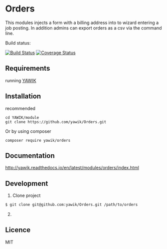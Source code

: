 Orders
======

This modules injects a form with a billing address into to wizard entering a job posting. In addition admins can export orders as a csv via the 
command line.

Build status:

[![Build Status](https://api.travis-ci.org/yawik/Orders.svg)](https://travis-ci.org/yawik/Orders)
[![Coverage Status](https://coveralls.io/repos/github/yawik/Orders/badge.svg?branch=develop)](https://coveralls.io/github/yawik/Orders?branch=develop)

Requirements
------------

running [YAWIK](https://github.com/cross-solution/YAWIK)


Installation
------------

recommended

```
cd YAWIK/module
git clone https://github.com/yawik/Orders.git
```

Or by using composer

```
composer require yawik/orders
```

Documentation
-------------

http://yawik.readthedocs.io/en/latest/modules/orders/index.html


Development
-------
1.  Clone project
```sh
$ git clone git@github.com:yawik/Orders.git /path/to/orders 
```
2. 


Licence
-------

MIT